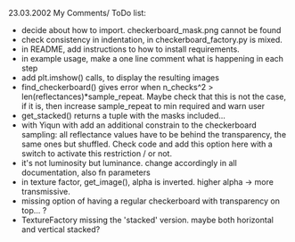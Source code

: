23.03.2002 My Comments/ ToDo list:

- decide about how to import. checkerboard_mask.png cannot be found
- check consistency in indentation, in checkerboard_factory.py is mixed.
- in README, add instructions to how to install requirements.
- in example usage, make a one line comment what is happening in each step
- add plt.imshow() calls, to display the resulting images
- find_checkerboard() gives error when n_checks^2 > len(reflectances)*sample_repeat. Maybe check that this is not the case, if it is, then increase sample_repeat to min required and warn user
- get_stacked() returns a tuple with the masks included...
- with Yiqun with add an additional constrain to the checkerboard sampling: all reflectance values have to be behind the transparency, the same ones but shuffled. Check code and add this option here with a switch to activate this restriction / or not.
- it's not luminosity but luminance. change accordingly in all documentation, also fn parameters
- in texture factor, get_image(), alpha is inverted. higher alpha -> more transmissive.
- missing option of having a regular checkerboard with transparency on top... ?
- TextureFactory missing the 'stacked' version. maybe both horizontal and vertical stacked?
